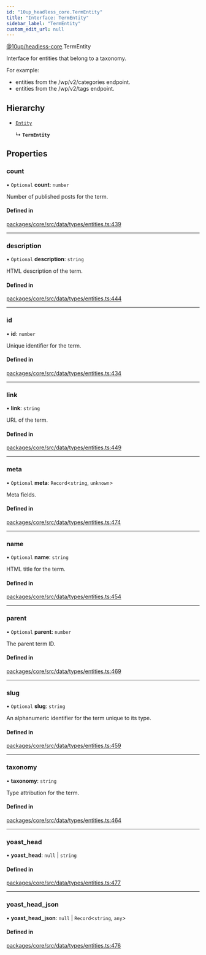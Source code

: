 ```yaml
---
id: "10up_headless_core.TermEntity"
title: "Interface: TermEntity"
sidebar_label: "TermEntity"
custom_edit_url: null
---
```


[@10up/headless-core](../modules/10up_headless_core.md).TermEntity

Interface for entities that belong to a taxonomy.

For example:
- entities from the /wp/v2/categories endpoint.
- entities from the /wp/v2/tags endpoint.

## Hierarchy

- [`Entity`](10up_headless_core.Entity.md)

  ↳ **`TermEntity`**

## Properties

### count

• `Optional` **count**: `number`

Number of published posts for the term.

#### Defined in

[packages/core/src/data/types/entities.ts:439](https://github.com/10up/headless/blob/32c3bf4/packages/core/src/data/types/entities.ts#L439)

___

### description

• `Optional` **description**: `string`

HTML description of the term.

#### Defined in

[packages/core/src/data/types/entities.ts:444](https://github.com/10up/headless/blob/32c3bf4/packages/core/src/data/types/entities.ts#L444)

___

### id

• **id**: `number`

Unique identifier for the term.

#### Defined in

[packages/core/src/data/types/entities.ts:434](https://github.com/10up/headless/blob/32c3bf4/packages/core/src/data/types/entities.ts#L434)

___

### link

• **link**: `string`

URL of the term.

#### Defined in

[packages/core/src/data/types/entities.ts:449](https://github.com/10up/headless/blob/32c3bf4/packages/core/src/data/types/entities.ts#L449)

___

### meta

• `Optional` **meta**: `Record`<`string`, `unknown`\>

Meta fields.

#### Defined in

[packages/core/src/data/types/entities.ts:474](https://github.com/10up/headless/blob/32c3bf4/packages/core/src/data/types/entities.ts#L474)

___

### name

• `Optional` **name**: `string`

HTML title for the term.

#### Defined in

[packages/core/src/data/types/entities.ts:454](https://github.com/10up/headless/blob/32c3bf4/packages/core/src/data/types/entities.ts#L454)

___

### parent

• `Optional` **parent**: `number`

The parent term ID.

#### Defined in

[packages/core/src/data/types/entities.ts:469](https://github.com/10up/headless/blob/32c3bf4/packages/core/src/data/types/entities.ts#L469)

___

### slug

• `Optional` **slug**: `string`

An alphanumeric identifier for the term unique to its type.

#### Defined in

[packages/core/src/data/types/entities.ts:459](https://github.com/10up/headless/blob/32c3bf4/packages/core/src/data/types/entities.ts#L459)

___

### taxonomy

• **taxonomy**: `string`

Type attribution for the term.

#### Defined in

[packages/core/src/data/types/entities.ts:464](https://github.com/10up/headless/blob/32c3bf4/packages/core/src/data/types/entities.ts#L464)

___

### yoast\_head

• **yoast\_head**: ``null`` \| `string`

#### Defined in

[packages/core/src/data/types/entities.ts:477](https://github.com/10up/headless/blob/32c3bf4/packages/core/src/data/types/entities.ts#L477)

___

### yoast\_head\_json

• **yoast\_head\_json**: ``null`` \| `Record`<`string`, `any`\>

#### Defined in

[packages/core/src/data/types/entities.ts:476](https://github.com/10up/headless/blob/32c3bf4/packages/core/src/data/types/entities.ts#L476)
